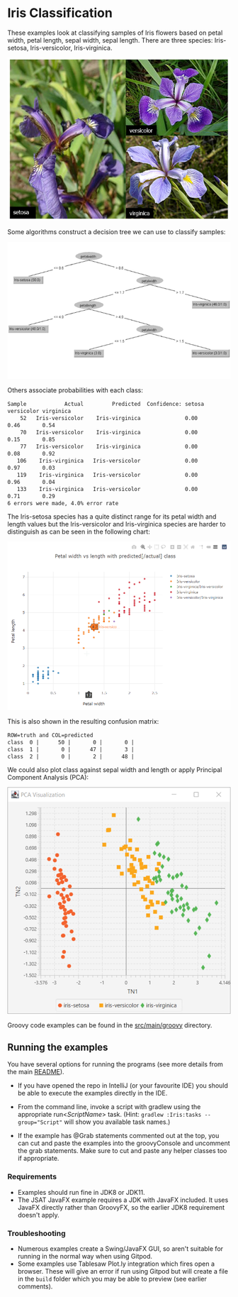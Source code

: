 <!--
SPDX-License-Identifier: Apache-2.0

Licensed under the Apache License, Version 2.0 (the "License");
you may not use this file except in compliance with the License.
You may obtain a copy of the License at

    https://www.apache.org/licenses/LICENSE-2.0

Unless required by applicable law or agreed to in writing, software
distributed under the License is distributed on an "AS IS" BASIS,
WITHOUT WARRANTIES OR CONDITIONS OF ANY KIND, either express or implied.
See the License for the specific language governing permissions and
limitations under the License.
-->

# Iris Classification

These examples look at classifying samples of Iris flowers based
on petal width, petal length, sepal width, sepal length.
There are three species: Iris-setosa, Iris-versicolor, Iris-virginica.

![Iris Species](../../docs/images/IrisSpecies.png)

Some algorithms construct a decision tree we can use to classify samples:

![Iris decision tree](../../docs/images/IrisDecisionTree.png)

Others associate probabilities with each class:

```
Sample            Actual         Predicted  Confidence: setosa     versicolor virginica
    52   Iris-versicolor    Iris-virginica              0.00       0.46       0.54
    70   Iris-versicolor    Iris-virginica              0.00       0.15       0.85
    77   Iris-versicolor    Iris-virginica              0.00       0.08       0.92
   106    Iris-virginica   Iris-versicolor              0.00       0.97       0.03
   119    Iris-virginica   Iris-versicolor              0.00       0.96       0.04
   133    Iris-virginica   Iris-versicolor              0.00       0.71       0.29
6 errors were made, 4.0% error rate
```
The Iris-setosa species has a quite distinct range for its
petal width and length values but the Iris-versicolor and Iris-virginica
species are harder to distinguish as can be seen in the following chart: 

![Iris Classes](../../docs/images/IrisClasses.png)

This is also shown in the resulting confusion matrix:

```
ROW=truth and COL=predicted
class  0 |      50 |       0 |       0 |
class  1 |       0 |      47 |       3 |
class  2 |       0 |       2 |      48 |
```

We could also plot class against sepal width and length or apply Principal Component Analysis (PCA):

![Iris Classes](../../docs/images/IrisPCA.png)

Groovy code examples can be found in the [src/main/groovy](src/main/groovy) directory.

## Running the examples

You have several options for running the programs (see more details from the main [README](../../README.md#running-the-examples)).

* If you have opened the repo in IntelliJ (or your favourite IDE) you should be able to execute the examples directly in the IDE.

* From the command line, invoke a script with gradlew using the appropriate run&lt;_ScriptName_&gt; task.
  (Hint: `gradlew :Iris:tasks --group="Script"` will show you available task names.)

* If the example has @Grab statements commented out at the top, you can cut and paste the examples into the groovyConsole
  and uncomment the grab statements. Make sure to cut and paste any helper classes too if appropriate.

### Requirements

* Examples should run fine in JDK8 or JDK11.
* The JSAT JavaFX example requires a JDK with JavaFX included. It uses JavaFX directly
rather than GroovyFX, so the earlier JDK8 requirement doesn't apply.

### Troubleshooting

* Numerous examples create a Swing/JavaFX GUI, so aren't suitable for running in the normal way when using Gitpod.
* Some examples use Tablesaw Plot.ly integration which fires open a browser. These will give an error if run
  using Gitpod but will create a file in the `build` folder which you may be able to preview (see earlier comments).
